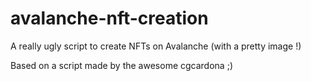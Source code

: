 # avalanche-nft-creation
A really ugly script to create NFTs on Avalanche (with a pretty image !)

Based on a script made by the awesome cgcardona ;) 


